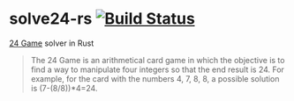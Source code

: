 # solve24-rs [![Build Status](https://travis-ci.org/dbkaplun/solve24-rs.svg?branch=master)](https://travis-ci.org/dbkaplun/solve24-rs)
[24 Game](https://en.wikipedia.org/wiki/24_Game) solver in Rust
> The 24 Game is an arithmetical card game in which the objective is to find a way to manipulate four integers so that the end result is 24. For example, for the card with the numbers 4, 7, 8, 8, a possible solution is (7-(8/8))*4=24.
